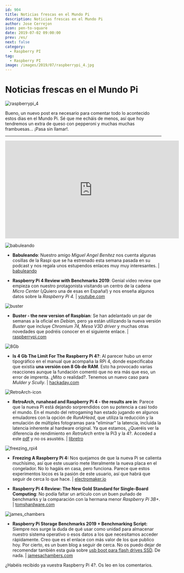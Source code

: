 ```yaml
---
id: 904
title: Noticias frescas en el Mundo Pi
description: Noticias frescas en el Mundo Pi
author: Jose Cerrejon
icon: pen-to-square
date: 2019-07-02 09:00:00
prev: /es/
next: false
category:
  - Raspberry PI
tag:
  - Raspberry PI
image: /images/2019/07/raspberrypi_4.jpg
---
```


# Noticias frescas en el Mundo Pi

![raspberrypi_4](/images/2019/07/raspberrypi_4.jpg)

Bueno, un nuevo post era necesario para comentar todo lo acontecido estos dias en el Mundo Pi. Sé que me echáis de menos, así que hoy tendremos un extra de queso con pepperoni y muchas muchas frambuesas... ¡Pasa sin llamar!.

- - -
<iframe width="560" height="315" src="https://www.youtube.com/embed/eVqz8qBJSZ0" frameborder="0" allow="accelerometer; autoplay; encrypted-media; gyroscope; picture-in-picture" allowfullscreen></iframe>

![babuleando](/images/2019/07/babuleando.jpg)

* **Babuleando**: Nuestro amigo *Miguel Angel Benítez* nos cuenta algunas cosillas de la Raspi que se ha estrenado esta semana pasada en su podcast y nos regala unos estupendos enlaces muy muy interesantes. | [babuleando](https://www.babuleando.com/raspberry-pi-4/)

* **Raspberry Pi 4 Review with Benchmarks 2019**: Genial video review que empieza con nuestro protagonista visitando un centro de la cadena *Micro Center* (¡Quiero una de esas en España!) y nos enseña algunos datos sobre la *Raspberry Pi 4.* | [youtube.com](https://www.youtube.com/watch?v=Mo149duJ73I)

![buster](/images/2019/07/buster.png)

* **Buster - the new version of Raspbian**: Se han adelantado un par de semanas a la oficial en *Debian*, pero ya están utilizando la nueva versión *Buster* que incluye *Chromium 74, Mesa V3D driver* y muchas otras novedades que podréis conocer en el siguiente enlace. | [raspberrypi.com](https://www.raspberrypi.org/blog/buster-the-new-version-of-raspbian/)

![8Gb](/images/2019/07/8Gb.png)

* **Is 4 Gb The Limit For The Raspberry Pi 4?**: Al parecer hubo un error tipográfico en el manual que acompaña la RPi 4, donde especificaba que existía **una versión con 8 Gb de RAM**. Esto ha provocado varias reacciones aunque la fundación comentó que no era más que eso, un error de imprenta. ¿Mito o realidad?. Tenemos un nuevo caso para *Mulder y Scully*. | [hackaday.com](https://hackaday.com/2019/06/25/is-4gb-the-limit-for-the-raspberry-pi-4/)

![RetroArch-icon](/images/2019/07/RetroArch-icon.png)

* **RetroArch, runahead and Raspberry Pi 4 - the results are in**: Parece que la nueva Pi está dejando sorprendidos con su potencia a casi todo el mundo. En el mundo del retrogaming han estado jugando en algunos emuladores con la opción de *RunAHead*, que utiliza la reducción y la emulación de múltiples fotogramas para "eliminar" la latencia, incluida la latencia inherente al hardware original. Ya que estamos, ¿Queréis ver la diferencia de rendimiento en *RetroArch* entre la Pi3 y la 4?. Acceded a este [pdf](https://www.docdroid.net/OgeIvtm/rpi203420comparison20sheet.pdf) y no os asustéis. | [libretro](https://www.libretro.com/index.php/retroarch-runahead-and-raspberry-pi-4-the-results-are-in/)

![freezing_rpi4](/images/2019/07/freezing_rpi4.jpg)

* **Freezing A Raspberry Pi 4:** Nos quejamos de que la nueva Pi se calienta muchísimo, así que este usuario mete literalmente la nueva placa en el congelador. No lo hagáis en casa, pero funciona. Parece que estos experimentos locos es la pasión de este usuario, así que habrá que seguir de cerca lo que hace. | [electromaker.io](https://www.electromaker.io/project/view/freezing-a-raspberry-pi-4)

* **Raspberry Pi 4 Review: The New Gold Standard for Single-Board Computing**: No podía faltar un artículo con un buen puñado de benchmarks y la comparación con la hermana menor *Raspberry Pi 3B+*. | [tomshardware.com](https://www.tomshardware.com/reviews/raspberry-pi-4-b,6193.html)

![james_chambers](/images/2019/07/james_chambers.jpg)

* **Raspberry Pi Storage Benchmarks 2019 + Benchmarking Script:** Siempre nos surge la duda de qué usar como unidad para almacenar nuestro sistema operativo o esos datos a los que necesitamos acceder rápidamente. Creo que es el enlace con más valor de los que publico hoy. Por cierto, es un buen blog a seguir de cerca. No os puedo dejar de recomendar también esta guía sobre [usb boot para flash drives SSD](https://jamesachambers.com/raspberry-pi-4-usb-boot-config-guide-for-ssd-flash-drives/). De nada. | [jamesachambers.com](https://jamesachambers.com/raspberry-pi-storage-benchmarks-2019-benchmarking-script/)

¿Habéis recibido ya vuestra Raspberry Pi 4?. Os leo en los comentarios.